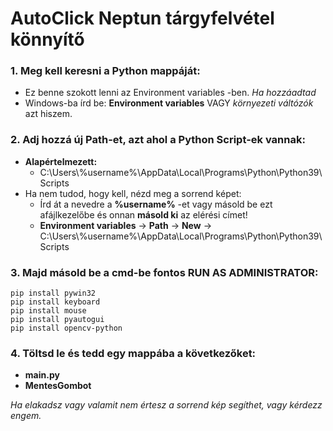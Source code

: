 # AutoClick Neptun tárgyfelvétel könnyítő


### 1. Meg kell keresni a Python mappáját:
* Ez benne szokott lenni az Environment variables -ben. *Ha hozzáadtad*
* Windows-ba írd be: **Environment variables** VAGY *környezeti váltózók* azt hiszem.

### 2. Adj hozzá új **Path**-et, azt ahol a Python Script-ek vannak:
* **Alapértelmezett:**
	* C:\Users\\%username%\AppData\Local\Programs\Python\Python39\Scripts 
* Ha nem tudod, hogy kell, nézd meg a sorrend képet:
	* Írd át a nevedre a **%username%** -et vagy másold be ezt afájlkezelőbe és onnan **másold ki** az elérési címet!
	* **Environment variables** -> **Path** -> **New** -> C:\Users\\%username%\AppData\Local\Programs\Python\Python39\Scripts

### 3. Majd másold be a cmd-be fontos **RUN AS ADMINISTRATOR**:
	pip install pywin32
	pip install keyboard
	pip install mouse
	pip install pyautogui
	pip install opencv-python

 ### 4. Töltsd le és tedd egy mappába a következőket:
 * **main.py**
 * **MentesGombot**

*Ha elakadsz vagy valamit nem értesz a sorrend kép segíthet, vagy kérdezz engem.*
 
